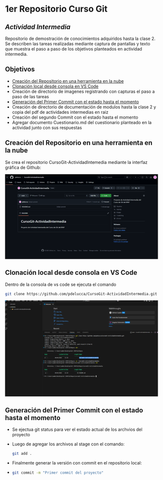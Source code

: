 # 1er Repositorio Curso Git
## _Actividad Intermedia_

Repositorio de demostración de conocimientos adquiridos hasta la clase 2. Se describen las tareas realizadas mediante captura de pantallas y texto que muestra el paso a paso de los objetivos planteados en actividad intermedia.

## Objetivos

- [Creación del Repositorio en una herramienta en la nube](#creaci%C3%B3n-del-repositorio-en-una-herramienta-en-la-nube)
- [Clonación local desde consola en VS Code](#clonaci%C3%B3n-local-desde-consola-en-vs-code)
- Creación de directorio de imagenes registrando con capturas el paso a paso de las tareas
- [Generación del Primer Commit con el estado hasta el momento](#generaci%C3%B3n-del-primer-commit-con-el-estado-hasta-el-momento)
- Creación de directorio de documentación de modulos hasta la clase 2 y copia del pdf de actividades intermedias en raiz
- Creación del segundo Commit con el estado hasta el momento
- Agregar documento Cuestionario.md del cuestionario planteado en la actividad junto con sus respuestas


## Creación del Repositorio en una herramienta en la nube

Se crea el repositorio CursoGit-ActividadIntemedia mediante la interfaz gráfica de Github:

![Creación del Repositorio](imagenesActividadIntermedia/1-crearepo.png)

## Clonación local desde consola en VS Code
Dentro de la consola de vs code se ejecuta el comando
```sh
git clone https://github.com/pdelucca/CursoGit-ActividadIntermedia.git
```
![Clonado de Repositorio](imagenesActividadIntermedia/2-clonadorepositorio.png)

## Generación del Primer Commit con el estado hasta el momento
   - Se ejectua git status para ver el estado actual de los archvios del proyecto
   - Luego de agregar los archivos al stage con el comando:
   
      ```sh
      git add .
      ```
   - Finalmente generar la versión con commit en el repositorio local:
     
   -  ```sh
      git commit -m "Primer commit del proyecto"
      ```